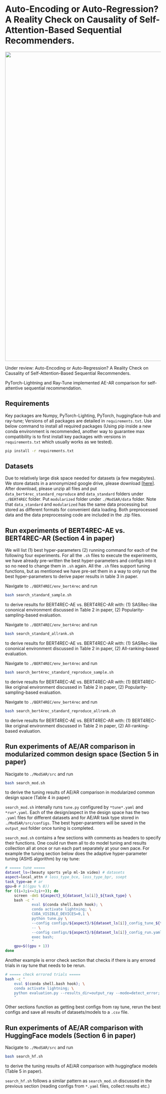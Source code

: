 # Auto-Encoding or Auto-Regression? A Reality Check on Causality of Self-Attention-Based Sequential Recommenders.

<img src=media/ModSAR.pdf width=1000>

Under review: Auto-Encoding or Auto-Regression? A Reality Check on Causality of Self-Attention-Based Sequential Recommenders.

PyTorch-Lightning and Ray-Tune implemented AE-AR comparison for self-attentive sequential recommendation.


## Requirements

Key packages are Numpy, PyTorch-Lighting, PyTorch, huggingface-hub and ray-tune; Versions of all packages are detailed in ```requirements.txt```. Use below command to install all required packages (Using pip inside a new conda environment is recommended, another way to guarantee max compatibility is to first install key packages with versions in ```requirements.txt``` which usually works as we tested).
```bash
pip install -r requirements.txt
```

## Datasets
Due to relatively large disk space needed for datasets (a few megabytes). We store datasts in a annonymized google drive, please download [[here](https://drive.google.com/drive/folders/1IAt-S770J-cuvrbf-k_Zop4nHj6QmAMk?usp=sharing)]. After download, please unzip all files and put `data_bert4rec_standard_reproduce` and `data_standard` folders under `./BERT4REC` folder. Put `modularized` folder under `./ModSAR/data` folder. Note that `data_standard` and `modularized` has the same data processing but stored as different formats for convenient data loading. Both preprocessed data and the data preprocessing code are included in the .zip files.


## Run experiments of BERT4REC-AE vs. BERT4REC-AR (Section 4 in paper)
We will list (1) best hyper-parameters (2) running command for each of the following four experiments. For all the ```.sh``` files to execute the experiments, we have already pre-written the best hyper-parameters and configs into it so no need to change them in ```.sh``` again. All the ```.sh``` files support tuning functions, but as mentioned we have pre-set them in a way to only run the best hyper-parameters to derive paper results in table 3 in paper.

Navigate to ```./BERT4REC/env_bert4rec``` and run
```bash
bash search_standard_sample.sh
```
to derive results for BERT4REC-AE vs. BERT4REC-AR with: (1) SASRec-like cononical environment discussed in Table 2 in paper, (2) Popularity-sampling-based evaluation.

Navigate to ```./BERT4REC/env_bert4rec``` and run
```bash
bash search_standard_allrank.sh
```
to derive results for BERT4REC-AE vs. BERT4REC-AR with: (1) SASRec-like cononical environment discussed in Table 2 in paper, (2) All-ranking-based evaluation.

Navigate to ```./BERT4REC/env_bert4rec``` and run
```bash
bash search_bert4rec_standard_reproduce_sample.sh
```
to derive results for BERT4REC-AE vs. BERT4REC-AR with: (1) BERT4REC-like original environment discussed in Table 2 in paper, (2) Popularity-sampling-based evaluation.

Navigate to ```./BERT4REC/env_bert4rec``` and run
```bash
bash search_bert4rec_standard_reproduce_allrank.sh
```
to derive results for BERT4REC-AE vs. BERT4REC-AR with: (1) BERT4REC-like original environment discussed in Table 2 in paper, (2) All-ranking-based evaluation.


## Run experiments of AE/AR comparison in modularized common design space (Section 5 in paper)
Nacigate to ```./ModSAR/src``` and run
```bash
bash search_mod.sh
```
to derive the tuning results of AE/AR comparison in modularized common design space (Table 4 in paper)

```search_mod.sh``` intenally runs ```tune.py``` configured by `*tune*.yaml` and `*run*.yaml`. Each of the design/aspect in the design space has the two ```.yaml``` files for different datasets and for AE/AR task type stored in ```./ModSAR/src/configs```. The best hyper-paramters will be saved in the `output_mod` folder once tuning is completed.

```search_mod.sh``` contains a few sections with comments as headers to specify their functions. One could run them all to do model tuning and results collection all at once or run each part separately at your own pace. For example the tuning section below does the adaptive hyper-parameter tuning (ASHS algorithm) by ray tune:
```bash
# ===== tune =====
dataset_ls=(beauty sports yelp ml-1m video) # datasets
aspect=local_attn # loss_type_bce, loss_type_bpr, ssept
task_type=ae # ar
gpu=0 # $((gpu % 8))
for ((i=3;i<=3;i++)); do
    screen -dmS ${aspect}_${dataset_ls[i]}_${task_type} \
    bash -c "
            eval $(conda shell.bash hook); \
            conda activate lightning; \
            CUDA_VISIBLE_DEVICES=0,1 \
            python tune.py \
            --config configs/${aspect}/${dataset_ls[i]}_config_tune_${task_type}.yaml \
            -- \
            --config configs/${aspect}/${dataset_ls[i]}_config_run.yaml; \
            exec bash;
            "
    gpu=$((gpu + 1))
done
```

Another example is error check section that checks if there is any errored trials in ray tune that needs to be rerun.
```bash
# ===== check errored trials =====
bash -c "
    eval $(conda shell.bash hook); \
    conda activate lightning; \
    python evaluation.py --results_dir=output_ray --mode=detect_error;
    "
```

Other sections function as getting best configs from ray tune, rerun the best configs and save all results of datasets/models to a ```.csv``` file.


## Run experiments of AE/AR comparison with HuggingFace models (Section 6 in paper)
Nacigate to ```./ModSAR/src``` and run
```bash
bash search_hf.sh
```
to derive the tuning results of AE/AR comparison with huggingface models (Table 5 in paper).

`search_hf.sh` follows a similar pattern as `search_mod.sh` discussed in the previous section (reading configs from `*.yaml` files, collect results etc.)
